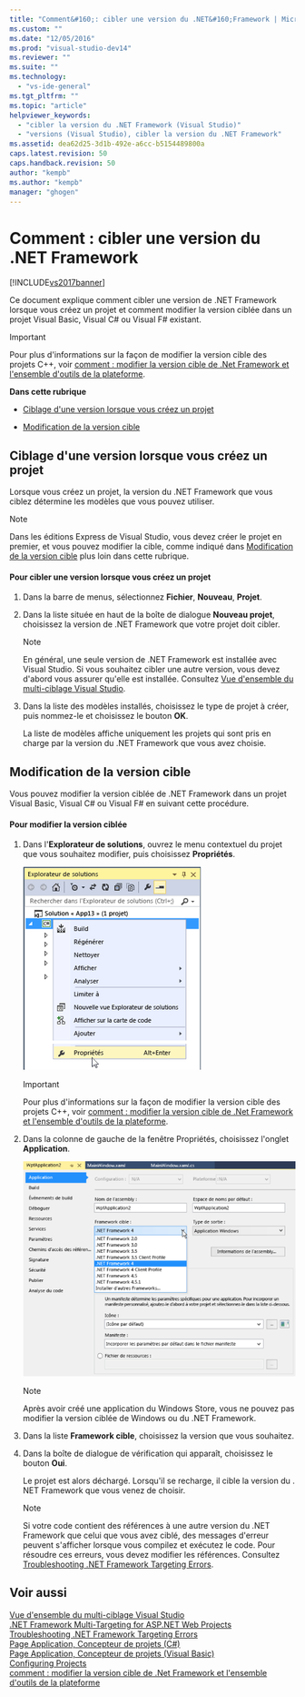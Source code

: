 ```yaml
---
title: "Comment&#160;: cibler une version du .NET&#160;Framework | Microsoft Docs"
ms.custom: ""
ms.date: "12/05/2016"
ms.prod: "visual-studio-dev14"
ms.reviewer: ""
ms.suite: ""
ms.technology: 
  - "vs-ide-general"
ms.tgt_pltfrm: ""
ms.topic: "article"
helpviewer_keywords: 
  - "cibler la version du .NET Framework (Visual Studio)"
  - "versions (Visual Studio), cibler la version du .NET Framework"
ms.assetid: dea62d25-3d1b-492e-a6cc-b5154489800a
caps.latest.revision: 50
caps.handback.revision: 50
author: "kempb"
ms.author: "kempb"
manager: "ghogen"
---
```

# Comment&#160;: cibler une version du .NET&#160;Framework
[!INCLUDE[vs2017banner](../code-quality/includes/vs2017banner.md)]

Ce document explique comment cibler une version de .NET Framework lorsque vous créez un projet et comment modifier la version ciblée dans un projet Visual Basic, Visual C\# ou Visual F\# existant.  
  
> [!IMPORTANT]
>  Pour plus d'informations sur la façon de modifier la version cible des projets C\+\+, voir [comment : modifier la version cible de .Net Framework et l'ensemble d'outils de la plateforme](../Topic/How%20to:%20Modify%20the%20Target%20Framework%20and%20Platform%20Toolset.md).  
  
 **Dans cette rubrique**  
  
-   [Ciblage d'une version lorsque vous créez un projet](../ide/how-to-target-a-version-of-the-dotnet-framework.md#bkmk_new)  
  
-   [Modification de la version cible](../ide/how-to-target-a-version-of-the-dotnet-framework.md#bkmk_existing)  
  
##  <a name="bkmk_new"></a> Ciblage d'une version lorsque vous créez un projet  
 Lorsque vous créez un projet, la version du .NET Framework que vous ciblez détermine les modèles que vous pouvez utiliser.  
  
> [!NOTE]
>  Dans les éditions Express de Visual Studio, vous devez créer le projet en premier, et vous pouvez modifier la cible, comme indiqué dans [Modification de la version cible](../ide/how-to-target-a-version-of-the-dotnet-framework.md#bkmk_existing) plus loin dans cette rubrique.  
  
#### Pour cibler une version lorsque vous créez un projet  
  
1.  Dans la barre de menus, sélectionnez **Fichier**, **Nouveau**, **Projet**.  
  
2.  Dans la liste située en haut de la boîte de dialogue **Nouveau projet**, choisissez la version de .NET Framework que votre projet doit cibler.  
  
    > [!NOTE]
    >  En général, une seule version de .NET Framework est installée avec Visual Studio.  Si vous souhaitez cibler une autre version, vous devez d'abord vous assurer qu'elle est installée.  Consultez [Vue d'ensemble du multi\-ciblage Visual Studio](../ide/visual-studio-multi-targeting-overview.md).  
  
3.  Dans la liste des modèles installés, choisissez le type de projet à créer, puis nommez\-le et choisissez le bouton **OK**.  
  
     La liste de modèles affiche uniquement les projets qui sont pris en charge par la version du .NET Framework que vous avez choisie.  
  
##  <a name="bkmk_existing"></a> Modification de la version cible  
 Vous pouvez modifier la version ciblée de .NET Framework dans un projet Visual Basic, Visual C\# ou Visual F\# en suivant cette procédure.  
  
#### Pour modifier la version ciblée  
  
1.  Dans l'**Explorateur de solutions**, ouvrez le menu contextuel du projet que vous souhaitez modifier, puis choisissez **Propriétés**.  
  
     ![Propriétés de l'Explorateur de solutions dans Visual Studio](../ide/media/vs_slnexplorer_properties.png "vs\_slnExplorer\_Properties")  
  
    > [!IMPORTANT]
    >  Pour plus d'informations sur la façon de modifier la version cible des projets C\+\+, voir [comment : modifier la version cible de .Net Framework et l'ensemble d'outils de la plateforme](../Topic/How%20to:%20Modify%20the%20Target%20Framework%20and%20Platform%20Toolset.md).  
  
2.  Dans la colonne de gauche de la fenêtre Propriétés, choisissez l'onglet **Application**.  
  
     ![Onglet Propriétés de la fenêtre Propriétés de l'application Visual Studio](../ide/media/vs_slnexplorer_properties_applicationtab.png "vs\_slnExplorer\_Properties\_ApplicationTab")  
  
    > [!NOTE]
    >  Après avoir créé une application du Windows Store, vous ne pouvez pas modifier la version ciblée de Windows ou du .NET Framework.  
  
3.  Dans la liste **Framework cible**, choisissez la version que vous souhaitez.  
  
4.  Dans la boîte de dialogue de vérification qui apparaît, choisissez le bouton **Oui**.  
  
     Le projet est alors déchargé.  Lorsqu'il se recharge, il cible la version du . NET Framework que vous venez de choisir.  
  
    > [!NOTE]
    >  Si votre code contient des références à une autre version du .NET Framework que celui que vous avez ciblé, des messages d'erreur peuvent s'afficher lorsque vous compilez et exécutez le code.  Pour résoudre ces erreurs, vous devez modifier les références.  Consultez [Troubleshooting .NET Framework Targeting Errors](../msbuild/troubleshooting-dotnet-framework-targeting-errors.md).  
  
## Voir aussi  
 [Vue d'ensemble du multi\-ciblage Visual Studio](../ide/visual-studio-multi-targeting-overview.md)   
 [.NET Framework Multi\-Targeting for ASP.NET Web Projects](../Topic/.NET%20Framework%20Multi-Targeting%20for%20ASP.NET%20Web%20Projects.md)   
 [Troubleshooting .NET Framework Targeting Errors](../msbuild/troubleshooting-dotnet-framework-targeting-errors.md)   
 [Page Application, Concepteur de projets \(C\#\)](../ide/reference/application-page-project-designer-csharp.md)   
 [Page Application, Concepteur de projets \(Visual Basic\)](../ide/reference/application-page-project-designer-visual-basic.md)   
 [Configuring Projects](../Topic/Configuring%20Projects%20\(F%23\).md)   
 [comment : modifier la version cible de .Net Framework et l'ensemble d'outils de la plateforme](../Topic/How%20to:%20Modify%20the%20Target%20Framework%20and%20Platform%20Toolset.md)